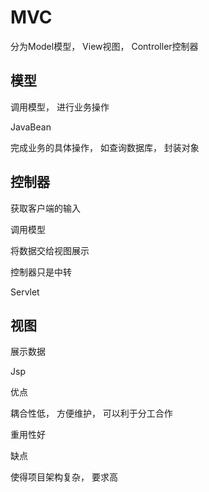 # MVC

分为Model模型， View视图， Controller控制器



## 模型

调用模型， 进行业务操作

JavaBean



完成业务的具体操作， 如查询数据库， 封装对象



## 控制器

获取客户端的输入

调用模型

将数据交给视图展示



控制器只是中转

Servlet



## 视图

展示数据

Jsp





优点

耦合性低， 方便维护， 可以利于分工合作

重用性好



缺点

使得项目架构复杂， 要求高